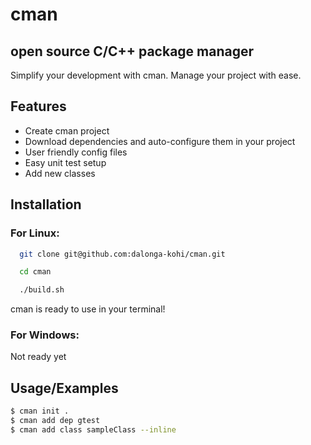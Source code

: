 # cman
open source C/C++ package manager
---
Simplify your development with cman. Manage your project with ease.

## Features

- Create cman project
- Download dependencies and auto-configure them in your project
- User friendly config files
- Easy unit test setup
- Add new classes


## Installation

### For Linux:
```bash
  git clone git@github.com:dalonga-kohi/cman.git
```
```bash
  cd cman
```
```bash
  ./build.sh
```
cman is ready to use in your terminal!

### For Windows:
Not ready yet

## Usage/Examples

```bash
$ cman init .
$ cman add dep gtest
$ cman add class sampleClass --inline
```


